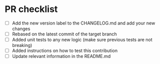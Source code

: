 # PR checklist

- [ ] Add the new version label to the CHANGELOG.md and add your new changes
- [ ] Rebased on the latest commit of the target branch
- [ ] Added unit tests to any new logic (make sure previous tests are not breaking)
- [ ] Added instructions on how to test this contribution
- [ ] Update relevant information in the README.md
